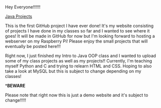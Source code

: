 Hey Everyone!!!!!!

[Java Projects](https://e-pyo.github.io/e-pyo/java-projects.html)

This is the first GitHub project I have ever done! It's my website consisting of projects I 
have done in my classes so far and I wanted to see where it goes! It will be made in GitHub for now
but I'm looking forward to hosting a webserver on my Raspberry Pi! Please enjoy the small projects that will
eventually be posted here!!!

Right now, I just finished my Intro to Java OOP class and I wanted to upload some of my class projects as well as my 
projects!! Currently, I'm teaching myself Python and C and trying to relearn HTML and CSS.  Hoping to also take a look at 
MySQL but this is subject to change depending on my classes! 

*******************BEWARE******************

Please note that right now this is just a demo website and it's subject to change!!!!!


<!--
**e-pyo/e-pyo** is a ✨ _special_ ✨ repository because its `README.md` (this file) appears on your GitHub profile.

Here are some ideas to get you started:

- 🔭 I’m currently working on ...
- 🌱 I’m currently learning ...
- 👯 I’m looking to collaborate on ...
- 🤔 I’m looking for help with ...
- 💬 Ask me about ...
- 📫 How to reach me: ...
- 😄 Pronouns: ...
- ⚡ Fun fact: ...
-->
